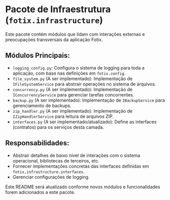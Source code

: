 # Pacote de Infraestrutura (`fotix.infrastructure`)

Este pacote contém módulos que lidam com interações externas e preocupações transversais da aplicação Fotix.

## Módulos Principais:

*   `logging_config.py`: Configura o sistema de logging para toda a aplicação, com base nas definições em `fotix.config`.
*   `file_system.py` (A ser implementado): Implementação de `IFileSystemService` para abstrair operações no sistema de arquivos.
*   `concurrency.py` (A ser implementado): Implementação de `IConcurrencyService` para gerenciar tarefas concorrentes.
*   `backup.py` (A ser implementado): Implementação de `IBackupService` para gerenciamento de backups.
*   `zip_handler.py` (A ser implementado): Implementação de `IZipHandlerService` para leitura de arquivos ZIP.
*   `interfaces.py` (A ser implementado/atualizado): Define as interfaces (contratos) para os serviços desta camada.

## Responsabilidades:

*   Abstrair detalhes de baixo nível de interações com o sistema operacional, bibliotecas de terceiros, etc.
*   Fornecer implementações concretas das interfaces definidas em `fotix.infrastructure.interfaces`.
*   Gerenciar configurações de logging.

Este README será atualizado conforme novos módulos e funcionalidades forem adicionados a este pacote. 